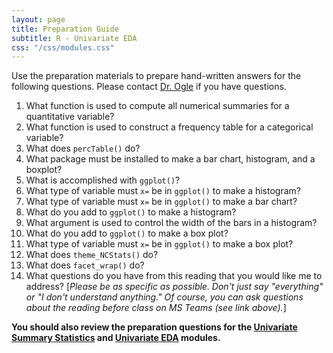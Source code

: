 ```yaml
---
layout: page
title: Preparation Guide
subtitle: R - Univariate EDA
css: "/css/modules.css"
---
```


<div class="alert alert-warning">
Use the preparation materials to prepare hand-written answers for the following questions. Please contact <a href="https://teams.microsoft.com/l/channel/19%3ad26a8cc37740458aaf93fe10815c9eb1%40thread.tacv2/Questions%2520-%2520Preparation%2520Guide?groupId=1c605bf3-86b9-4b57-8b0c-1753c67bf54a&tenantId=b70d8bab-80b6-4766-b5da-fcfdabdf71c7" target="_blank">Dr. Ogle</a> if you have questions.
</div>

1. What function is used to compute all numerical summaries for a quantitative variable?
1. What function is used to construct a frequency table for a categorical variable?
1. What does `percTable()` do?
1. What package must be installed to make a bar chart, histogram, and a boxplot?
1. What is accomplished with `ggplot()`?
1. What type of variable must `x=` be in `ggplot()` to make a histogram?
1. What type of variable must `x=` be in `ggplot()` to make a bar chart?
1. What do you add to `ggplot()` to make a histogram?
1. What argument is used to control the width of the bars in a histogram?
1. What do you add to `ggplot()` to make a box plot?
1. What type of variable must `x=` be in `ggplot()` to make a box plot?
1. What does `theme_NCStats()` do?
1. What does `facet_wrap()` do?
1. What questions do you have from this reading that you would like me to address? [*Please be as specific as possible. Don't just say "everything" or "I don't understand anything." Of course, you can ask questions about the reading before class on MS Teams (see link above).*]

**You should also review the preparation questions for the [Univariate Summary Statistics](UnivSum) and [Univariate EDA](UnivEDA) modules.**
